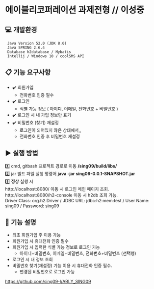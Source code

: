 # 에이블리코퍼레이션 과제전형 // 이성중
## :computer: 개발환경
     Java Version 52.0 (JDK 8.0) 
     Java SPRING 2.6.4
     Database h2database / Mybatis
     Intellij / Windows 10 / coolSMS API
## :clipboard: 기능 요구사항
  * :heavy_check_mark: 회원가입
    * 전화번호 인증 필수
  * :heavy_check_mark: 로그인 
    * 식별 가능 정보 ( 아이디, 이메일, 전화번호 + 비밀번호 )
  * :heavy_check_mark: 로그인 시 내 가입 정보만 표기
  * :heavy_check_mark: 비밀번호 (찾기) 재설정
    * 로그인이 되어있지 않은 상태에서,, 
    * 전화번호 인증 후 비밀번호 재설정
## :arrow_forward: 실행 방법
:one: cmd, gitbash 프로젝트 경로로 이동  **/sing09/build/libs/**    
:two: jar 빌드 파일 실행 명령어  **java -jar sing09-0.0.1-SNAPSHOT.jar**    
:three: 정상 실행 시   
http://localhost:8080/  이동 시 로그인 메인 페이지 조회.    
http://localhost:8080/h2-console  이동 시 h2db 조회 가능.     
Driver Class: org.h2.Driver / JDBC URL: jdbc:h2:mem:test / User Name: sing09 / Password: sing09   
## :dart: 기능 설명
* 최초 회원가입 후 이용 가능
* 회원가입 시 휴대전화 인증 필수
* 회원가입 시 입력한 식별 가능 정보로 로그인 가능 
     * 아이디+비밀번호, 이메일+비밀번호, 전화번호+비밀번호 (선택형)
* 로그인 시 내 정보 조회
* 비밀번호 찾기(재설정) 기능 이용 시 휴대전화 인증 필수.
     * 변경된 비밀번호로 로그인 가능
	 
https://github.com/sing09-l/ABLY_SING09
     
